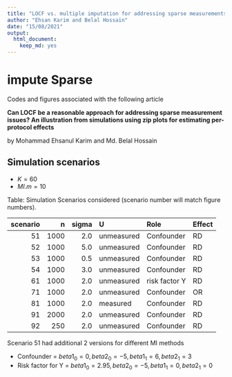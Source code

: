 ```yaml
---
title: "LOCF vs. multiple imputation for addressing sparse measurements"
author: "Ehsan Karim and Belal Hossain"
date: "15/08/2021"
output:
  html_document:
    keep_md: yes
---
```




# impute Sparse

Codes and figures associated with the following article

**Can LOCF be a reasonable approach for addressing sparse measurement issues? An illustration from simulations using zip plots for estimating per-protocol effects**

by Mohammad Ehsanul Karim and Md. Belal Hossain

## Simulation scenarios

- $K = 60$
- $MI.m = 10$


Table: Simulation Scenarios considered (scenario number will match figure numbers).

| scenario|    n| sigma|U          |Role          |Effect |
|--------:|----:|-----:|:----------|:-------------|:------|
|       51| 1000|   2.0|unmeasured |Confounder    |RD     |
|       52| 1000|   5.0|unmeasured |Confounder    |RD     |
|       53| 1000|   0.5|unmeasured |Confounder    |RD     |
|       54| 1000|   3.0|unmeasured |Confounder    |RD     |
|       61| 1000|   2.0|unmeasured |risk factor Y |RD     |
|       71| 1000|   2.0|unmeasured |Confounder    |OR     |
|       81| 1000|   2.0|measured   |Confounder    |RD     |
|       91| 2000|   2.0|unmeasured |Confounder    |RD     |
|       92|  250|   2.0|unmeasured |Confounder    |RD     |

Scenario 51 had additional 2 versions for different MI methods

- Confounder = $beta1_0=0, beta2_0=-5, beta1_1=6, beta2_1=3$							
- Risk factor for Y = $beta1_0=2.95, beta2_0=-5, beta1_1=0, beta2_1=0$							
